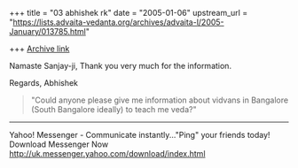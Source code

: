+++
title = "03 abhishek rk"
date = "2005-01-06"
upstream_url = "https://lists.advaita-vedanta.org/archives/advaita-l/2005-January/013785.html"

+++
[Archive link](https://lists.advaita-vedanta.org/archives/advaita-l/2005-January/013785.html)

Namaste Sanjay-ji,
Thank you very much for the information.

Regards,
Abhishek

>"Could anyone please give me information about
>vidvans in Bangalore (South 
>Bangalore ideally) to teach me veda?"



________________________________________________________________________
Yahoo! Messenger - Communicate instantly..."Ping" 
your friends today! Download Messenger Now 
http://uk.messenger.yahoo.com/download/index.html

